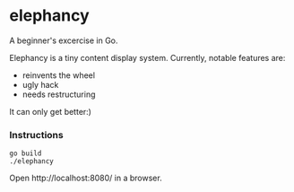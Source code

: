 # elephancy

A beginner's excercise in Go.

Elephancy is a tiny content display system. Currently, notable features are:

* reinvents the wheel
* ugly hack
* needs restructuring

It can only get better:)

### Instructions

```
go build
./elephancy
```

Open http://localhost:8080/ in a browser.

